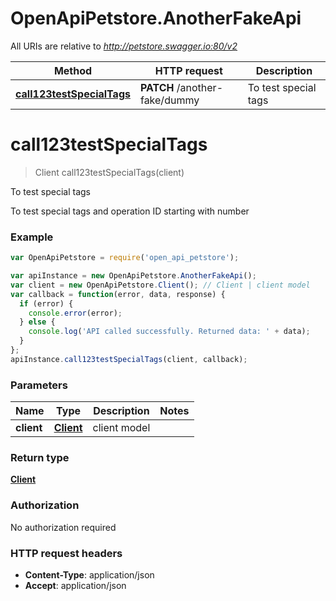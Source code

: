 # OpenApiPetstore.AnotherFakeApi

All URIs are relative to *http://petstore.swagger.io:80/v2*

Method | HTTP request | Description
------------- | ------------- | -------------
[**call123testSpecialTags**](AnotherFakeApi.md#call123testSpecialTags) | **PATCH** /another-fake/dummy | To test special tags


<a name="call123testSpecialTags"></a>
# **call123testSpecialTags**
> Client call123testSpecialTags(client)

To test special tags

To test special tags and operation ID starting with number

### Example
```javascript
var OpenApiPetstore = require('open_api_petstore');

var apiInstance = new OpenApiPetstore.AnotherFakeApi();
var client = new OpenApiPetstore.Client(); // Client | client model
var callback = function(error, data, response) {
  if (error) {
    console.error(error);
  } else {
    console.log('API called successfully. Returned data: ' + data);
  }
};
apiInstance.call123testSpecialTags(client, callback);
```

### Parameters

Name | Type | Description  | Notes
------------- | ------------- | ------------- | -------------
 **client** | [**Client**](Client.md)| client model | 

### Return type

[**Client**](Client.md)

### Authorization

No authorization required

### HTTP request headers

 - **Content-Type**: application/json
 - **Accept**: application/json

